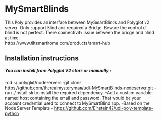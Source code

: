# MySmartBlinds

This Poly provides an interface between MySmartBlinds and Polyglot v2 server. Only support Blind and required a Bridge. Beware the control of blind is not perfect. There connectivity issue between the bridge and blind at time.  
https://www.tiltsmarthome.com/products/smart-hub

## Installation instructions

##### You can install from Polyglot V2 store or manually :

-cd ~/.polyglot/nodeservers
-git clone https://github.com/therealmysteryman/udi-MySmartBlinds-nodeserver.git
-run ./install.sh to install the required dependency.
-Add a custom variable named host containing the email and password. That would be your account credential used to connect to MySmartBlind app.
-Based on the Node Server Template - https://github.com/Einstein42/udi-poly-template-python
